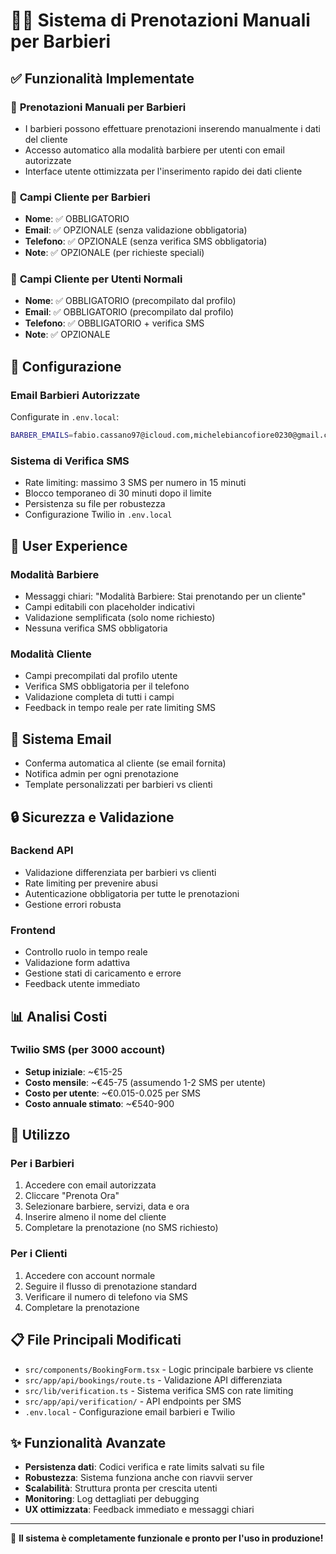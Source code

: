 # 🧑‍💼 Sistema di Prenotazioni Manuali per Barbieri

## ✅ Funzionalità Implementate

### 🎯 **Prenotazioni Manuali per Barbieri**
- I barbieri possono effettuare prenotazioni inserendo manualmente i dati del cliente
- Accesso automatico alla modalità barbiere per utenti con email autorizzate
- Interface utente ottimizzata per l'inserimento rapido dei dati cliente

### 📝 **Campi Cliente per Barbieri**
- **Nome**: ✅ OBBLIGATORIO
- **Email**: ✅ OPZIONALE (senza validazione obbligatoria)
- **Telefono**: ✅ OPZIONALE (senza verifica SMS obbligatoria)
- **Note**: ✅ OPZIONALE (per richieste speciali)

### 👤 **Campi Cliente per Utenti Normali**
- **Nome**: ✅ OBBLIGATORIO (precompilato dal profilo)
- **Email**: ✅ OBBLIGATORIO (precompilato dal profilo)
- **Telefono**: ✅ OBBLIGATORIO + verifica SMS
- **Note**: ✅ OPZIONALE

## 🔧 Configurazione

### Email Barbieri Autorizzate
Configurate in `.env.local`:
```bash
BARBER_EMAILS=fabio.cassano97@icloud.com,michelebiancofiore0230@gmail.com
```

### Sistema di Verifica SMS
- Rate limiting: massimo 3 SMS per numero in 15 minuti
- Blocco temporaneo di 30 minuti dopo il limite
- Persistenza su file per robustezza
- Configurazione Twilio in `.env.local`

## 🎨 User Experience

### Modalità Barbiere
- Messaggi chiari: "Modalità Barbiere: Stai prenotando per un cliente"
- Campi editabili con placeholder indicativi
- Validazione semplificata (solo nome richiesto)
- Nessuna verifica SMS obbligatoria

### Modalità Cliente
- Campi precompilati dal profilo utente
- Verifica SMS obbligatoria per il telefono
- Validazione completa di tutti i campi
- Feedback in tempo reale per rate limiting SMS

## 📧 Sistema Email
- Conferma automatica al cliente (se email fornita)
- Notifica admin per ogni prenotazione
- Template personalizzati per barbieri vs clienti

## 🔒 Sicurezza e Validazione

### Backend API
- Validazione differenziata per barbieri vs clienti
- Rate limiting per prevenire abusi
- Autenticazione obbligatoria per tutte le prenotazioni
- Gestione errori robusta

### Frontend
- Controllo ruolo in tempo reale
- Validazione form adattiva
- Gestione stati di caricamento e errore
- Feedback utente immediato

## 📊 Analisi Costi

### Twilio SMS (per 3000 account)
- **Setup iniziale**: ~€15-25
- **Costo mensile**: ~€45-75 (assumendo 1-2 SMS per utente)
- **Costo per utente**: ~€0.015-0.025 per SMS
- **Costo annuale stimato**: ~€540-900

## 🚀 Utilizzo

### Per i Barbieri
1. Accedere con email autorizzata
2. Cliccare "Prenota Ora"
3. Selezionare barbiere, servizi, data e ora
4. Inserire almeno il nome del cliente
5. Completare la prenotazione (no SMS richiesto)

### Per i Clienti
1. Accedere con account normale
2. Seguire il flusso di prenotazione standard
3. Verificare il numero di telefono via SMS
4. Completare la prenotazione

## 📋 File Principali Modificati

- `src/components/BookingForm.tsx` - Logic principale barbiere vs cliente
- `src/app/api/bookings/route.ts` - Validazione API differenziata
- `src/lib/verification.ts` - Sistema verifica SMS con rate limiting
- `src/app/api/verification/` - API endpoints per SMS
- `.env.local` - Configurazione email barbieri e Twilio

## ✨ Funzionalità Avanzate

- **Persistenza dati**: Codici verifica e rate limits salvati su file
- **Robustezza**: Sistema funziona anche con riavvii server
- **Scalabilità**: Struttura pronta per crescita utenti
- **Monitoring**: Log dettagliati per debugging
- **UX ottimizzata**: Feedback immediato e messaggi chiari

---

🎉 **Il sistema è completamente funzionale e pronto per l'uso in produzione!**
